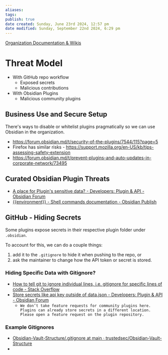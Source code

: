 ```yaml
---
aliases: 
tags: 
publish: true
date created: Sunday, June 23rd 2024, 12:57 pm
date modified: Sunday, September 22nd 2024, 6:29 pm
---
```


[Organization Documentation & Wikis](../../📁%2005%20-%20Organizational%20Cyber/Organization%20Documentation%20&%20Wikis/Organization%20Documentation%20&%20Wikis.md)

# Threat Model

- With GitHub repo workflow
	- Exposed secrets
	- Malicious contributions
- With Obsidian Plugins
	- Malicious community plugins

## Business Use and Secure Setup

There's ways to disable or whitelist plugins pragmatically so we can use Obsidian in the organization.

- https://forum.obsidian.md/t/security-of-the-plugins/7544/115?page=5
- Firefox has similar risks - https://support.mozilla.org/en-US/kb/tips-assessing-safety-extension
- https://forum.obsidian.md/t/prevent-plugins-and-auto-updates-in-corporate-network/73495

## Curated Obsidian Plugin Threats

- [A place for Plugin's sensitive data? - Developers: Plugin & API - Obsidian Forum](https://forum.obsidian.md/t/a-place-for-plugins-sensitive-data/18308)
- [{{environment}} - Shell commands documentation - Obsidian Publish](https://publish.obsidian.md/shellcommands/Variables/%7B%7Benvironment%7D%7D)

## GitHub - Hiding Secrets

Some plugins expose secrets in their respective plugin folder under `.obsidian`.  

To account for this, we can do a couple things: 
1) add it to the `.gitignore` to hide it when pushing to the repo, or 
2) ask the maintainer to change how the API token or secret is stored.

### Hiding Specific Data with Gitignore?

- [How to tell git to ignore individual lines, i.e. gitignore for specific lines of code - Stack Overflow](https://stackoverflow.com/questions/16244969/how-to-tell-git-to-ignore-individual-lines-i-e-gitignore-for-specific-lines-of)
- [Store secrets like api key outside of data.json - Developers: Plugin & API - Obsidian Forum](https://forum.obsidian.md/t/store-secrets-like-api-key-outside-of-data-json/56035)
	- `We don’t take feature requests for community plugins here. Plugins can already store secrets in a different location. Please open a feature request on the plugin repository.`

### Example Gitignores

- [Obsidian-Vault-Structure/.gitignore at main · trustedsec/Obsidian-Vault-Structure](https://github.com/trustedsec/Obsidian-Vault-Structure/blob/main/.gitignore)
- 